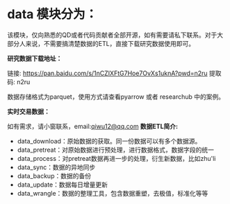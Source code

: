 # data 模块分为：

该模块，仅向熟悉的QD或者代码贡献者全部开源，如有需要请私下联系。对于大部分人来说，不需要搞清楚数据的ETL，直接下载研究数据使用即可。

**研究数据下载地址：**

链接: https://pan.baidu.com/s/1nCZIXFtG7Hoe7OvXs1uknA?pwd=n2ru 提取码: n2ru 

数据存储格式为parquet，使用方式请查看pyarrow 或者 researchub 中的案例。

**实时交易数据：**

如有需求，请小窗联系，email:qiwu12@qq.com
**数据ETL简介:**

- data_download：原始数据的获取。同一份数据可以有多个数据源。
- data_pretreat：对原始数据进行预处理，进行数据格式，数据字段的统一
- data_process：对pretreat数据再进一步的处理，衍生新数据，比如zhu'li
- data_sync：数据的异地同步
- data_backup：数据的备份
- data_update：数据每日增量更新
- data_wrangle：数据的整理工具，包含数据重塑，去极值，标准化等等
